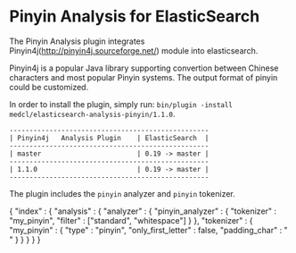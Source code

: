 Pinyin Analysis for ElasticSearch
==================================

The Pinyin Analysis plugin integrates Pinyin4j(http://pinyin4j.sourceforge.net/) module into elasticsearch.

Pinyin4j is a popular Java library supporting convertion between Chinese characters and most popular Pinyin systems. The output format of pinyin could be customized.

In order to install the plugin, simply run: `bin/plugin -install medcl/elasticsearch-analysis-pinyin/1.1.0`.

    --------------------------------------------------
    | Pinyin4j   Analysis Plugin    | ElasticSearch  |
    --------------------------------------------------
    | master                        | 0.19 -> master |
    --------------------------------------------------
    | 1.1.0                         | 0.19 -> master |
    --------------------------------------------------

The plugin includes the `pinyin` analyzer and `pinyin` tokenizer.


{
    "index" : {
        "analysis" : {
            "analyzer" : {
                "pinyin_analyzer" : {
                    "tokenizer" : "my_pinyin",
                    "filter" : ["standard", "whitespace"]
                }
            },
            "tokenizer" : {
                "my_pinyin" : {
                    "type" : "pinyin",
                    "only_first_letter" : false,
                    "padding_char" : " "
                }
            }
        }
    }
}


